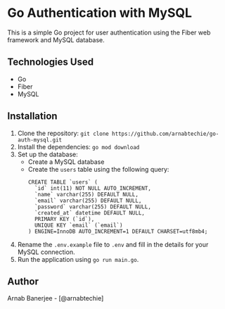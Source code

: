 # Go Authentication with MySQL

This is a simple Go project for user authentication using the Fiber web framework and MySQL database.

## Technologies Used

- Go
- Fiber
- MySQL

## Installation

1. Clone the repository: `git clone https://github.com/arnabtechie/go-auth-mysql.git`
2. Install the dependencies: `go mod download`
3. Set up the database: 
   * Create a MySQL database
   * Create the `users` table using the following query:
     ```
     CREATE TABLE `users` (
       `id` int(11) NOT NULL AUTO_INCREMENT,
       `name` varchar(255) DEFAULT NULL,
       `email` varchar(255) DEFAULT NULL,
       `password` varchar(255) DEFAULT NULL,
       `created_at` datetime DEFAULT NULL,
       PRIMARY KEY (`id`),
       UNIQUE KEY `email` (`email`)
     ) ENGINE=InnoDB AUTO_INCREMENT=1 DEFAULT CHARSET=utf8mb4;
     ```
4. Rename the `.env.example` file to `.env` and fill in the details for your MySQL connection.
5. Run the application using `go run main.go`.

## Author

Arnab Banerjee - [@arnabtechie]
